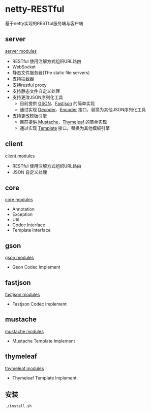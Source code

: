 # netty-RESTful

基于netty实现的RESTful服务端与客户端

server
---

[server modules](netty-restful-server)

- RESTful 使用注解方式组织URL路由
- WebSocket
- 静态文件服务器(The static file servers)
- 支持拦截器
- 支持restful proxy
- 支持静态文件自定义处理
- 支持更改JSON序列化工具
  - 目前提供 [GSON](netty-restful-codec-gson)、[Fastjson](netty-restful-codec-fastjson) 的简单实现
  - 通过实现 [Decoder](netty-restful-core/src/main/java/com/github/zhizuqiu/nettyrestful/core/codec/Decoder.java)、[Encoder](netty-restful-core/src/main/java/com/github/zhizuqiu/nettyrestful/core/codec/Encoder.java) 接口，替换为其他JSON序列化工具
- 支持更改模板引擎
  - 目前提供 [Mustache](netty-restful-template-mustache)、[Thymeleaf](netty-restful-template-thymeleaf) 的简单实现
  - 通过实现 [Template](netty-restful-core/src/main/java/com/github/zhizuqiu/nettyrestful/core/template/Template.java) 接口，替换为其他模板引擎

client
---

[client modules](netty-restful-client)

- RESTful 使用注解方式组织URL路由
- JSON 自定义处理 

core
---

[core modules](netty-restful-core)

- Annotation
- Exception
- Util
- Codec Interface
- Template Interface

gson
---

[gson modules](netty-restful-codec-gson)

- Gson Codec Implement

fastjson
---

[fastjson modules](netty-restful-codec-fastjson)

- Fastjson Codec Implement

mustache
---

[mustache modules](netty-restful-template-mustache)

- Mustache Template Implement

thymeleaf
---

[thymeleaf modules](netty-restful-template-thymeleaf)

- Thymeleaf Template Implement

安装
---

```
./install.sh
```